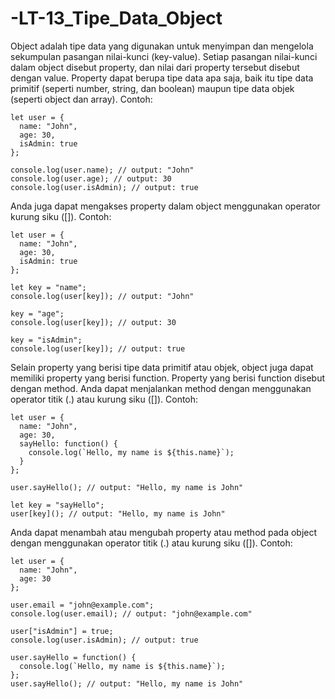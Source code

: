 # -LT-13_Tipe_Data_Object

Object adalah tipe data yang digunakan untuk menyimpan dan mengelola sekumpulan pasangan nilai-kunci (key-value). Setiap pasangan nilai-kunci dalam object disebut property, dan nilai dari property tersebut disebut dengan value. Property dapat berupa tipe data apa saja, baik itu tipe data primitif (seperti number, string, dan boolean) maupun tipe data objek (seperti object dan array). Contoh:

    let user = {
      name: "John",
      age: 30,
      isAdmin: true
    };

    console.log(user.name); // output: "John"
    console.log(user.age); // output: 30
    console.log(user.isAdmin); // output: true

Anda juga dapat mengakses property dalam object menggunakan operator kurung siku ([]). Contoh:

    let user = {
      name: "John",
      age: 30,
      isAdmin: true
    };

    let key = "name";
    console.log(user[key]); // output: "John"

    key = "age";
    console.log(user[key]); // output: 30

    key = "isAdmin";
    console.log(user[key]); // output: true

Selain property yang berisi tipe data primitif atau objek, object juga dapat memiliki property yang berisi function. Property yang berisi function disebut dengan method. Anda dapat menjalankan method dengan menggunakan operator titik (.) atau kurung siku ([]). Contoh:

    let user = {
      name: "John",
      age: 30,
      sayHello: function() {
        console.log(`Hello, my name is ${this.name}`);
      }
    };

    user.sayHello(); // output: "Hello, my name is John"

    let key = "sayHello";
    user[key](); // output: "Hello, my name is John"

Anda dapat menambah atau mengubah property atau method pada object dengan menggunakan operator titik (.) atau kurung siku ([]). Contoh:

    let user = {
      name: "John",
      age: 30
    };

    user.email = "john@example.com";
    console.log(user.email); // output: "john@example.com"

    user["isAdmin"] = true;
    console.log(user.isAdmin); // output: true

    user.sayHello = function() {
      console.log(`Hello, my name is ${this.name}`);
    };
    user.sayHello(); // output: "Hello, my name is John"

